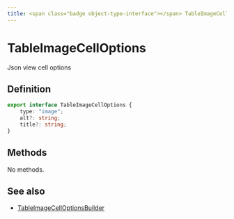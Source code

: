 ```yaml
---
title: <span class="badge object-type-interface"></span> TableImageCellOptions
---
```

# <span class="badge object-type-interface"></span> TableImageCellOptions

Json view cell options

## Definition

```typescript
export interface TableImageCellOptions {
	type: "image";
	alt?: string;
	title?: string;
}

```
## Methods

No methods.
## See also

 * <span class="badge builder"></span> [TableImageCellOptionsBuilder](./builder-TableImageCellOptionsBuilder.md)

